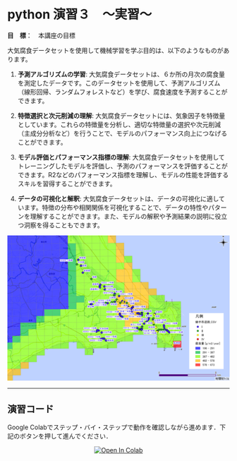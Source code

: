 # python 演習３　～実習～


**目　標**：　本講座の目標

大気腐食データセットを使用して機械学習を学ぶ目的は、以下のようなものがあります。

1. **予測アルゴリズムの学習**: 大気腐食データセットは、６か所の月次の腐食量を測定したデータです。このデータセットを使用して、予測アルゴリズム（線形回帰、ランダムフォレストなど）を学び、腐食速度を予測することができます。

2. **特徴選択と次元削減の理解**: 大気腐食データセットには、気象因子を特徴量としています。これらの特徴量を分析し、適切な特徴量の選択や次元削減（主成分分析など）を行うことで、モデルのパフォーマンス向上につなげることができます。

3. **モデル評価とパフォーマンス指標の理解**: 大気腐食データセットを使用してトレーニングしたモデルを評価し、予測のパフォーマンスを評価することができます。R2などのパフォーマンス指標を理解し、モデルの性能を評価するスキルを習得することができます。

4. **データの可視化と解釈**: 大気腐食データセットは、データの可視化に適しています。特徴の分布や相関関係を可視化することで、データの特性やパターンを理解することができます。また、モデルの解釈や予測結果の説明に役立つ洞察を得ることもできます。

![altメインイメージ](./img/image.png)

<hr>

## 演習コード
Google Colabでステップ・バイ・ステップで動作を確認しながら進めます．下記のボタンを押して進んでください．

<div align="center">
  <a href="https://colab.research.google.com/github/ARIM-Training/Training_python_3/blob/main/python_seminar_3.ipynb">
  <img src="https://colab.research.google.com/assets/colab-badge.svg" alt="Open In Colab"/>
</a>
</div>

